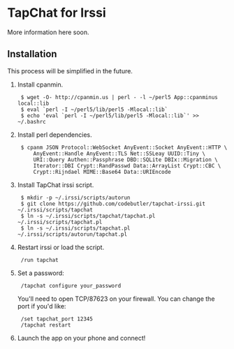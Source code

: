 # TapChat for Irssi

More information here soon.

## Installation

This process will be simplified in the future.

1. Install cpanmin.

        $ wget -O- http://cpanmin.us | perl - -l ~/perl5 App::cpanminus local::lib
        $ eval `perl -I ~/perl5/lib/perl5 -Mlocal::lib`
        $ echo 'eval `perl -I ~/perl5/lib/perl5 -Mlocal::lib`' >> ~/.bashrc

2. Install perl dependencies.

        $ cpanm JSON Protocol::WebSocket AnyEvent::Socket AnyEvent::HTTP \
            AnyEvent::Handle AnyEvent::TLS Net::SSLeay UUID::Tiny \
            URI::Query Authen::Passphrase DBD::SQLite DBIx::Migration \
            Iterator::DBI Crypt::RandPasswd Data::ArrayList Crypt::CBC \
            Crypt::Rijndael MIME::Base64 Data::URIEncode

3. Install TapChat irssi script.

        $ mkdir -p ~/.irssi/scripts/autorun
        $ git clone https://github.com/codebutler/tapchat-irssi.git ~/.irssi/scripts/tapchat
        $ ln -s ~/.irssi/scripts/tapchat/tapchat.pl ~/.irssi/scripts/tapchat.pl
        $ ln -s ~/.irssi/scripts/tapchat.pl ~/.irssi/scripts/autorun/tapchat.pl

4. Restart irssi or load the script.

        /run tapchat

5. Set a password:

        /tapchat configure your_password

	You'll need to open TCP/87623 on your firewall. You can change the port if you'd like:
	
        /set tapchat_port 12345
        /tapchat restart
        
6. Launch the app on your phone and connect!
